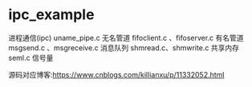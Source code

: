 # ipc_example
进程通信(ipc)
uname_pipe.c 无名管道
fifoclient.c 、fifoserver.c 有名管道
msgsend.c 、msgreceive.c 消息队列
shmread.c、shmwrite.c 共享内存
seml.c 信号量

源码对应博客:https://www.cnblogs.com/killianxu/p/11332052.html
